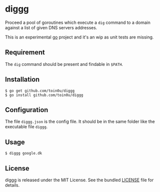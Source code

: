 diggg
=====

Proceed a pool of goroutines which execute a `dig` command to a domain against
a list of given DNS servers addresses.

This is an experimental [go](http://golang.org/doc/install) project and it's an
wip as unit tests are missing.


Requirement
-----------

The `dig` command should be present and findable in `$PATH`.


Installation
------------

    $ go get github.com/toin0u/diggg
    $ go install github.com/toin0u/diggg


Configuration
-------------

The file `diggg.json` is the config file. It should be in the same folder like
the executable file `diggg`.


Usage
-----

    $ diggg google.dk


License
-------

diggg is released under the MIT License. See the bundled
[LICENSE](https://github.com/toin0u/diggg/blob/master/LICENSE) file for details.
